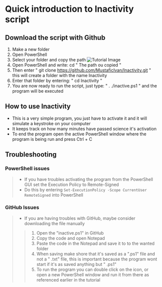 # Quick introduction to **Inactivity** script

## Download the script with Github
1. Make a new folder
2. Open PowerShell
3.  Select your folder and copy the path ![Tutorial Image](/assets/images/tutorial.png)
4. Open PowerShell and write: cd " The path ou copied "
5. Then enter " git clone https://github.com/MustaficIvan/Inactivity.git " this will create a folder with the name Inactivity
6. Enter that folder by entering: " cd Inactivity "
7. You are now ready to run the script, just type: " . ./inactive.ps1 " and the program will be executed

## How to use Inactivity
+ This is a very simple program, you just have to activate it and it will simulate a keystroke on your computer
+ It keeps track on how many minutes have passed science it's activation
+ To end the program open the active PowerShell window where the program is being run and press Ctrl + C

## Troubleshooting
### PowerShell issues
> + If you have troubles activating the program from the PowerShell GUI set the Execution Policy to Remote-Signed
>+  Do this by entering ```Set-ExecutionPolicy -Scope CurrentUser RemoteSigned``` into PowerShell

### GitHub Issues
>+ If you are having troubles with GitHub, maybe consider downloading the file manually
>> 1. Open the "inactive.ps1" in GitHub
>>2. Copy the code and open Notepad
>>3. Paste the code in the Notepad and save it to to the wanted folder
>> 4. When saving make shore that it's saved as a ".ps1" file and not a " .txt" file, this is important because the program wont start if it's as saved anything but " .ps1"
>> 5. To run the program you can double click on the icon, or open a new PowerShell window and run it from there as referenced earlier in the tutorial
